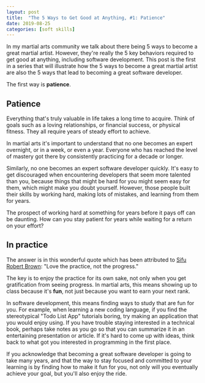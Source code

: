 ```yaml
---
layout: post
title:  "The 5 Ways to Get Good at Anything, #1: Patience"
date: 2019-08-25
categories: [soft skills]
---
```


In my martial arts community we talk about there being 5 ways to become a great martial artist. However, they're really the 5 key behaviors required to get good at anything, including software development. This post is the first in a series that will illustrate how the 5 ways to become a great martial artist are also the 5 ways that lead to becoming a great software developer.

The first way is **patience**.

## Patience

Everything that's truly valuable in life takes a long time to acquire. Think of goals such as a loving relationships, or financial success, or physical fitness. They all require years of steady effort to achieve.

In martial arts it's important to understand that no one becomes an expert overnight, or in a week, or even a year. Everyone who has reached the level of mastery got there by consistently practicing for a decade or longer.

Similarly, no one becomes an expert software developer quickly. It's easy to get discouraged when encountering developers that seem more talented than you, because things that might be hard for you might seem easy for them, which might make you doubt yourself. However, those people built their skills by working hard, making lots of mistakes, and learning from them for years.

The prospect of working hard at something for years before it pays off can be daunting. How can you stay patient for years while waiting for a return on your effort?

## In practice

The answer is in this wonderful quote which has been attributed to [Sifu Robert Brown](https://www.zenmartialarts.com/sifu-robert-brown): "Love the practice, not the progress."

The key is to enjoy the practice for its own sake, not only when you get gratification from seeing progress. In martial arts, this means showing up to class because it's __fun__, not just because you want to earn your next rank. 

In software development, this means finding ways to study that are fun for you. For example, when learning a new coding language, if you find the stereotypical "Todo List App" tutorials boring, try making an application that you would enjoy using. If you have trouble staying interested in a technical book, perhaps take notes as you go so that you can summarize it in an entertaining presentation or article. If it's hard to come up with ideas, think back to what got you interested in programming in the first place.

If you acknowledge that becoming a great software developer is going to take many years, and that the way to stay focused and committed to your learning is by finding how to make it fun for you, not only will you eventually achieve your goal, but you'll also enjoy the ride.